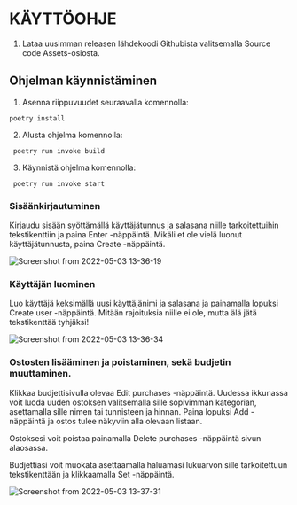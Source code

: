 # KÄYTTÖOHJE

1. Lataa uusimman releasen lähdekoodi Githubista valitsemalla Source code Assets-osiosta.

## Ohjelman käynnistäminen

1. Asenna riippuvuudet seuraavalla komennolla:

`` poetry install ``

2. Alusta ohjelma komennolla:

`` poetry run invoke build``

3. Käynnistä ohjelma komennolla:

`` poetry run invoke start``

### Sisäänkirjautuminen

Kirjaudu sisään syöttämällä käyttäjätunnus ja salasana niille tarkoitettuihin tekstikenttiin ja paina Enter -näppäintä.
Mikäli et ole vielä luonut käyttäjätunnusta, paina Create -näppäintä.

![Screenshot from 2022-05-03 13-36-19](https://user-images.githubusercontent.com/96332972/166439680-ebb28a81-81c1-4e65-bd94-02a1c8d9ab94.png)


### Käyttäjän luominen

Luo käyttäjä keksimällä uusi käyttäjänimi ja salasana ja painamalla lopuksi Create user -näppäintä. 
Mitään rajoituksia niille ei ole, mutta älä jätä tekstikenttää tyhjäksi!

![Screenshot from 2022-05-03 13-36-34](https://user-images.githubusercontent.com/96332972/166439796-17687a43-f20c-4894-ab67-51770f7dca35.png)


### Ostosten lisääminen ja poistaminen, sekä budjetin muuttaminen.

Klikkaa budjettisivulla olevaa Edit purchases -näppäintä. Uudessa ikkunassa voit luoda uuden ostoksen valitsemalla sille sopivimman kategorian, asettamalla sille nimen tai tunnisteen ja hinnan. Paina lopuksi Add -näppäintä ja ostos tulee näkyviin alla olevaan listaan.

Ostoksesi voit poistaa painamalla Delete purchases -näppäintä sivun alaosassa.

Budjettiasi voit muokata asettaamalla haluamasi lukuarvon sille tarkoitettuun tekstikenttään ja klikkaamalla Set -näppäintä.

![Screenshot from 2022-05-03 13-37-31](https://user-images.githubusercontent.com/96332972/166440495-cc52eb0e-493d-4f95-9765-05d4b0b48318.png)
